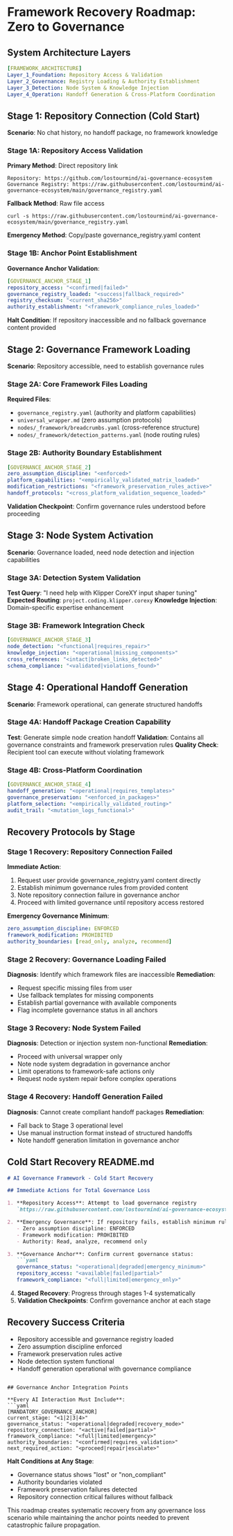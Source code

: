 # Framework Recovery Roadmap: Zero to Governance

## System Architecture Layers

```yaml
[FRAMEWORK_ARCHITECTURE]
Layer_1_Foundation: Repository Access & Validation
Layer_2_Governance: Registry Loading & Authority Establishment  
Layer_3_Detection: Node System & Knowledge Injection
Layer_4_Operation: Handoff Generation & Cross-Platform Coordination
```

## Stage 1: Repository Connection (Cold Start)

**Scenario**: No chat history, no handoff package, no framework knowledge

### Stage 1A: Repository Access Validation
**Primary Method**: Direct repository link
```
Repository: https://github.com/lostourmind/ai-governance-ecosystem
Governance Registry: https://raw.githubusercontent.com/lostourmind/ai-governance-ecosystem/main/governance_registry.yaml
```

**Fallback Method**: Raw file access
```
curl -s https://raw.githubusercontent.com/lostourmind/ai-governance-ecosystem/main/governance_registry.yaml
```

**Emergency Method**: Copy/paste governance_registry.yaml content

### Stage 1B: Anchor Point Establishment
**Governance Anchor Validation**:
```yaml
[GOVERNANCE_ANCHOR_STAGE_1]
repository_access: "<confirmed|failed>"
governance_registry_loaded: "<success|fallback_required>"
registry_checksum: "<current_sha256>"
authority_establishment: "<framework_compliance_rules_loaded>"
```

**Halt Condition**: If repository inaccessible and no fallback governance content provided

## Stage 2: Governance Framework Loading

**Scenario**: Repository accessible, need to establish governance rules

### Stage 2A: Core Framework Files Loading
**Required Files**:
- `governance_registry.yaml` (authority and platform capabilities)
- `universal_wrapper.md` (zero assumption protocols)
- `nodes/_framework/breadcrumbs.yaml` (cross-reference structure)
- `nodes/_framework/detection_patterns.yaml` (node routing rules)

### Stage 2B: Authority Boundary Establishment
```yaml
[GOVERNANCE_ANCHOR_STAGE_2]
zero_assumption_discipline: "<enforced>"
platform_capabilities: "<empirically_validated_matrix_loaded>"
modification_restrictions: "<framework_preservation_rules_active>"
handoff_protocols: "<cross_platform_validation_sequence_loaded>"
```

**Validation Checkpoint**: Confirm governance rules understood before proceeding

## Stage 3: Node System Activation

**Scenario**: Governance loaded, need node detection and injection capabilities

### Stage 3A: Detection System Validation
**Test Query**: "I need help with Klipper CoreXY input shaper tuning"
**Expected Routing**: `project.coding.klipper.corexy`
**Knowledge Injection**: Domain-specific expertise enhancement

### Stage 3B: Framework Integration Check
```yaml
[GOVERNANCE_ANCHOR_STAGE_3]
node_detection: "<functional|requires_repair>"
knowledge_injection: "<operational|missing_components>"
cross_references: "<intact|broken_links_detected>"
schema_compliance: "<validated|violations_found>"
```

## Stage 4: Operational Handoff Generation

**Scenario**: Framework operational, can generate structured handoffs

### Stage 4A: Handoff Package Creation Capability
**Test**: Generate simple node creation handoff
**Validation**: Contains all governance constraints and framework preservation rules
**Quality Check**: Recipient tool can execute without violating framework

### Stage 4B: Cross-Platform Coordination
```yaml
[GOVERNANCE_ANCHOR_STAGE_4]
handoff_generation: "<operational|requires_templates>"
governance_preservation: "<enforced_in_packages>"
platform_selection: "<empirically_validated_routing>"
audit_trail: "<mutation_logs_functional>"
```

## Recovery Protocols by Stage

### Stage 1 Recovery: Repository Connection Failed
**Immediate Action**:
1. Request user provide governance_registry.yaml content directly
2. Establish minimum governance rules from provided content
3. Note repository connection failure in governance anchor
4. Proceed with limited governance until repository access restored

**Emergency Governance Minimum**:
```yaml
zero_assumption_discipline: ENFORCED
framework_modification: PROHIBITED
authority_boundaries: [read_only, analyze, recommend]
```

### Stage 2 Recovery: Governance Loading Failed
**Diagnosis**: Identify which framework files are inaccessible
**Remediation**: 
- Request specific missing files from user
- Use fallback templates for missing components
- Establish partial governance with available components
- Flag incomplete governance status in all anchors

### Stage 3 Recovery: Node System Failed
**Diagnosis**: Detection or injection system non-functional
**Remediation**:
- Proceed with universal wrapper only
- Note node system degradation in governance anchor
- Limit operations to framework-safe actions only
- Request node system repair before complex operations

### Stage 4 Recovery: Handoff Generation Failed
**Diagnosis**: Cannot create compliant handoff packages
**Remediation**:
- Fall back to Stage 3 operational level
- Use manual instruction format instead of structured handoffs
- Note handoff generation limitation in governance anchor

## Cold Start Recovery README.md

```markdown
# AI Governance Framework - Cold Start Recovery

## Immediate Actions for Total Governance Loss

1. **Repository Access**: Attempt to load governance registry
   `https://raw.githubusercontent.com/lostourmind/ai-governance-ecosystem/main/governance_registry.yaml`

2. **Emergency Governance**: If repository fails, establish minimum rules:
   - Zero assumption discipline: ENFORCED
   - Framework modification: PROHIBITED  
   - Authority: Read, analyze, recommend only

3. **Governance Anchor**: Confirm current governance status:
   ```yaml
   governance_status: "<operational|degraded|emergency_minimum>"
   repository_access: "<available|failed|partial>"
   framework_compliance: "<full|limited|emergency_only>"
   ```

4. **Staged Recovery**: Progress through stages 1-4 systematically
5. **Validation Checkpoints**: Confirm governance anchor at each stage

## Recovery Success Criteria
- Repository accessible and governance registry loaded
- Zero assumption discipline enforced
- Framework preservation rules active
- Node detection system functional
- Handoff generation operational with governance compliance
```

## Governance Anchor Integration Points

**Every AI Interaction Must Include**:
```yaml
[MANDATORY_GOVERNANCE_ANCHOR]
current_stage: "<1|2|3|4>"
governance_status: "<operational|degraded|recovery_mode>"
repository_connection: "<active|failed|partial>"
framework_compliance: "<full|limited|emergency>"
authority_boundaries: "<confirmed|requires_validation>"
next_required_action: "<proceed|repair|escalate>"
```

**Halt Conditions at Any Stage**:
- Governance status shows "lost" or "non_compliant"
- Authority boundaries violated
- Framework preservation failures detected
- Repository connection critical failures without fallback

This roadmap creates systematic recovery from any governance loss scenario while maintaining the anchor points needed to prevent catastrophic failure propagation.